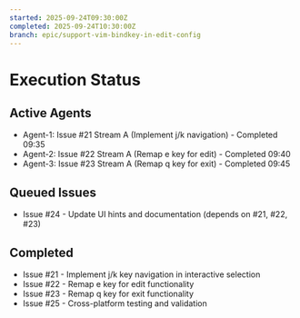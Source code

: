 ```yaml
---
started: 2025-09-24T09:30:00Z
completed: 2025-09-24T10:30:00Z
branch: epic/support-vim-bindkey-in-edit-config
---
```


# Execution Status

## Active Agents
- Agent-1: Issue #21 Stream A (Implement j/k navigation) - Completed 09:35
- Agent-2: Issue #22 Stream A (Remap e key for edit) - Completed 09:40
- Agent-3: Issue #23 Stream A (Remap q key for exit) - Completed 09:45

## Queued Issues
- Issue #24 - Update UI hints and documentation (depends on #21, #22, #23)

## Completed
- Issue #21 - Implement j/k key navigation in interactive selection
- Issue #22 - Remap e key for edit functionality
- Issue #23 - Remap q key for exit functionality
- Issue #25 - Cross-platform testing and validation